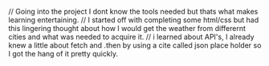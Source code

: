 // Going into the project I dont know the tools needed but thats what makes learning entertaining.
// I started off with completing some html/css but had this lingering thought about how I would get the weather from differernt cities and what was needed to acquire it.
// i learned about API's, I already knew a little about fetch and .then by using a cite called json place holder so I got the hang of it pretty quickly.
